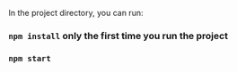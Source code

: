 In the project directory, you can run:

### `npm install` only the first time you run the project

### `npm start`
